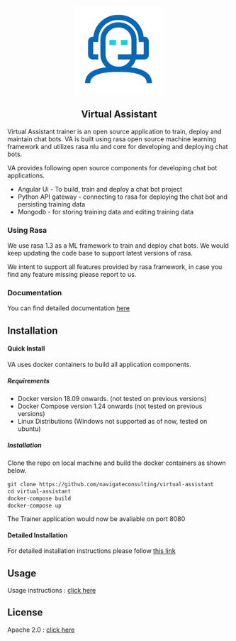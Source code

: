 <p align="center">
  <img src="/docs/assets/trainer.svg" width="200" height="200"/>
</p>

<div align="center" >
  <p><h2>Virtual Assistant</h2></p>
</div>

Virtual Assistant trainer is an open source application to train, deploy and maintain chat bots. VA is built using
rasa open source machine learning framework and utilizes rasa nlu and core for developing and deploying chat bots.

VA provides following open source components for developing chat bot applications.

- Angular Ui - To build, train and deploy a chat bot project
- Python API gateway - connecting to rasa for deploying the chat bot and persisting training data
- Mongodb - for storing training data and editing training data


### Using Rasa

We use rasa 1.3 as a ML framework to train and deploy chat bots.
We would keep updating the code base to support latest versions of rasa.  

We intent to support all features provided by rasa framework, in case you find any feature missing please report to us.

### Documentation 

You can find detailed documentation [here](https://navigateconsulting.github.io/virtual-assistant/)

## Installation

#### Quick Install

VA uses docker containers to build all application components.

##### Requirements
   - Docker version 18.09 onwards. (not tested on previous versions)
   - Docker Compose version 1.24 onwards (not tested on previous versions)
   - Linux Distributions (Windows not supported as of now, tested on ubuntu)

##### Installation

Clone the repo on local machine and build the docker containers as shown below.

    git clone https://github.com/navigateconsulting/virtual-assistant
    cd virtual-assistant
    docker-compose build
    docker-compose up  

The Trainer application would now be avaliable on port 8080

#### Detailed Installation

   For detailed installation instructions please follow [this link](docs/installation/Readme.md)

## Usage
   Usage instructions : [click here](docs/usage/Readme.md)

## License

Apache 2.0 : [click here](LICENSE)
